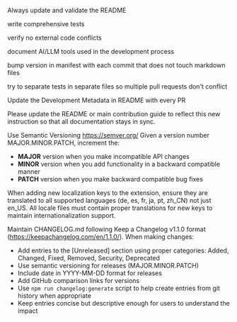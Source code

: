 Always update and validate the README

write comprehensive tests

verify no external code conflicts

document AI/LLM tools used in the development process

bump version in manifest with each commit that does not touch markdown files

try to separate tests in separate files so multiple pull requests don't conflict

Update the Development Metadata in README with every PR

Please update the README or main contribution guide to reflect this new instruction so that all documentation stays in sync.

Use Semantic Versioning https://semver.org/ 
Given a version number MAJOR.MINOR.PATCH, increment the:
- **MAJOR** version when you make incompatible API changes
- **MINOR** version when you add functionality in a backward compatible manner
- **PATCH** version when you make backward compatible bug fixes

When adding new localization keys to the extension, ensure they are translated to all supported languages (de, es, fr, ja, pt, zh_CN) not just en_US. All locale files must contain proper translations for new keys to maintain internationalization support.

Maintain CHANGELOG.md following Keep a Changelog v1.1.0 format (https://keepachangelog.com/en/1.1.0/). When making changes:
- Add entries to the [Unreleased] section using proper categories: Added, Changed, Fixed, Removed, Security, Deprecated
- Use semantic versioning for releases (MAJOR.MINOR.PATCH)
- Include date in YYYY-MM-DD format for releases
- Add GitHub comparison links for versions
- Use `npm run changelog:generate` script to help create entries from git history when appropriate
- Keep entries concise but descriptive enough for users to understand the impact
